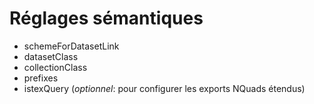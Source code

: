 # Réglages sémantiques



* schemeForDatasetLink
* datasetClass
* collectionClass
* prefixes
* istexQuery \(_optionnel_: pour configurer les exports NQuads étendus\)



